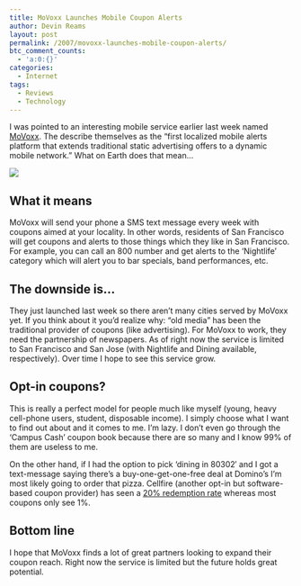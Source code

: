 ```yaml
---
title: MoVoxx Launches Mobile Coupon Alerts
author: Devin Reams
layout: post
permalink: /2007/movoxx-launches-mobile-coupon-alerts/
btc_comment_counts:
  - 'a:0:{}'
categories:
  - Internet
tags:
  - Reviews
  - Technology
---
```

I was pointed to an interesting mobile service earlier last week named [MoVoxx][1]. The describe themselves as the &#8220;first localized mobile alerts platform that extends traditional static advertising offers to a dynamic mobile network.&#8221; What on Earth does that mean&#8230;

<!--more-->

<img src="http://devinreams.com/wp-content/uploads/2007/01/cellphone.png" align="center" />

## What it means

MoVoxx will send your phone a SMS text message every week with coupons aimed at your locality. In other words, residents of San Francisco will get coupons and alerts to those things which they like in San Francisco. For example, you can call an 800 number and get alerts to the &#8216;Nightlife&#8217; category which will alert you to bar specials, band performances, etc.

## The downside is&#8230;

They just launched last week so there aren&#8217;t many cities served by MoVoxx yet. If you think about it you&#8217;d realize why: &#8220;old media&#8221; has been the traditional provider of coupons (like advertising). For MoVoxx to work, they need the partnership of newspapers. As of right now the service is limited to San Francisco and San Jose (with Nightlife and Dining available, respectively). Over time I hope to see this service grow.

## Opt-in coupons?

This is really a perfect model for people much like myself (young, heavy cell-phone users, student, disposable income). I simply choose what I want to find out about and it comes to me. I&#8217;m lazy. I don&#8217;t even go through the &#8216;Campus Cash&#8217; coupon book because there are so many and I know 99% of them are useless to me.

On the other hand, if I had the option to pick &#8216;dining in 80302&#8242; and I got a text-message saying there&#8217;s a buy-one-get-one-free deal at Domino&#8217;s I&#8217;m most likely going to order that pizza. Cellfire (another opt-in but software-based coupon provider) has seen a [20% redemption rate][2] whereas most coupons only see 1%.

## Bottom line

I hope that MoVoxx finds a lot of great partners looking to expand their coupon reach. Right now the service is limited but the future holds great potential.

 [1]: http://movoxx.com/
 [2]: http://mobilecrunch.com/2006/06/27/cellfire-takes-coupon-app-national-tomorrow-but-the-real-story-is-usage/